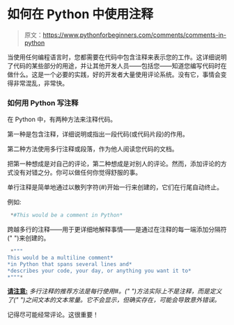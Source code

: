# 如何在 Python 中使用注释

> 原文：<https://www.pythonforbeginners.com/comments/comments-in-python>

当使用任何编程语言时，您都需要在代码中包含注释来表示您的工作。这详细说明了代码的某些部分的用途，并让其他开发人员——包括您——知道您编写代码时在做什么。这是一个必要的实践，好的开发者大量使用评论系统。没有它，事情会变得非常混乱，非常快。

### 如何用 Python 写注释

在 Python 中，有两种方法来注释代码。

第一种是包含注释，详细说明或指出一段代码(或代码片段)的作用。

第二种方法使用多行注释或段落，作为他人阅读您代码的文档。

把第一种想成是对自己的评论，第二种想成是对别人的评论。然而，添加评论的方式没有对错之分。你可以做任何你觉得舒服的事。

单行注释是简单地通过以散列字符(#)开始一行来创建的，它们在行尾自动终止。

例如:

```py
 *#This would be a comment in Python*
```

跨越多行的注释——用于更详细地解释事情——是通过在注释的每一端添加分隔符(" ")来创建的。

```py
 *""" 
This would be a multiline comment*
*in Python that spans several lines and*
*describes your code, your day, or anything you want it to*
*"""*
```

<u>**请注意:**</u> *多行注释的推荐方法是每行使用#。(" ")方法实际上不是注释，而是定义了(" ")之间文本的文本常量。它不会显示，但确实存在，可能会导致意外错误。*

记得尽可能经常评论。这很重要！